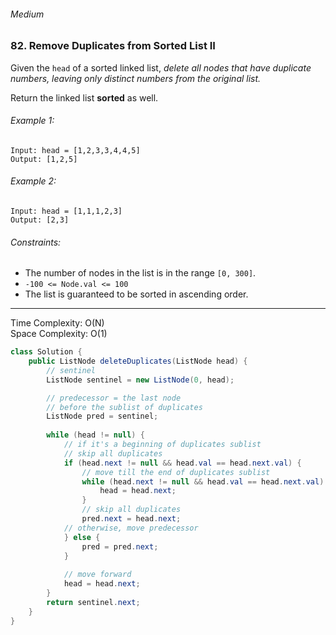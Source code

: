 ###### Medium

### 82. Remove Duplicates from Sorted List II

Given the `head` of a sorted linked list, _delete all nodes that have duplicate numbers, leaving only distinct numbers from the original list._  

Return the linked list **sorted** as well.

###### Example 1:
```
Input: head = [1,2,3,3,4,4,5]
Output: [1,2,5]
```

###### Example 2:
```
Input: head = [1,1,1,2,3]
Output: [2,3]
``` 

###### Constraints:

- The number of nodes in the list is in the range `[0, 300]`.
- `-100 <= Node.val <= 100`
- The list is guaranteed to be sorted in ascending order.

***

Time Complexity: O(N)  
Space Complexity: O(1)

```java
class Solution {
    public ListNode deleteDuplicates(ListNode head) {
        // sentinel
        ListNode sentinel = new ListNode(0, head);

        // predecessor = the last node 
        // before the sublist of duplicates
        ListNode pred = sentinel;
        
        while (head != null) {
            // if it's a beginning of duplicates sublist 
            // skip all duplicates
            if (head.next != null && head.val == head.next.val) {
                // move till the end of duplicates sublist
                while (head.next != null && head.val == head.next.val) {
                    head = head.next;    
                }
                // skip all duplicates
                pred.next = head.next;     
            // otherwise, move predecessor
            } else {
                pred = pred.next;    
            }
                
            // move forward
            head = head.next;    
        }  
        return sentinel.next;
    }
}
```
